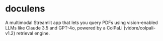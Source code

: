# doculens
A multimodal Streamlit app that lets you query PDFs using vision-enabled LLMs like Claude 3.5 and GPT-4o, powered by a ColPaLi (vidore/colpali-v1.2) retrieval engine.
